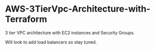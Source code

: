 # AWS-3TierVpc-Architecture-with-Terraform

3 tier VPC architecture with EC2 instances and Security Groups.

Will look to add load balancers so stay tuned.
